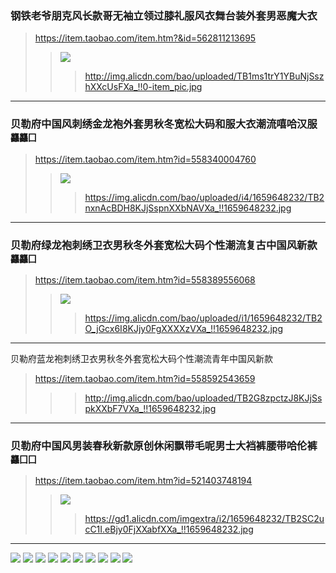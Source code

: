 ### 钢铁老爷朋克风长款哥无袖立领过膝礼服风衣舞台装外套男恶魔大衣
>https://item.taobao.com/item.htm?&id=562811213695
>>![](http://img.alicdn.com/bao/uploaded/TB1ms1trY1YBuNjSszhXXcUsFXa_!!0-item_pic.jpg_250x250.jpg)
>>>http://img.alicdn.com/bao/uploaded/TB1ms1trY1YBuNjSszhXXcUsFXa_!!0-item_pic.jpg
---
### 贝勒府中国风刺绣金龙袍外套男秋冬宽松大码和服大衣潮流嘻哈汉服`龘龘囗`
>https://item.taobao.com/item.htm?id=558340004760
>>![](https://img.alicdn.com/bao/uploaded/i4/1659648232/TB2nxnAcBDH8KJjSspnXXbNAVXa_!!1659648232.jpg_250x250.jpg)
>>>https://img.alicdn.com/bao/uploaded/i4/1659648232/TB2nxnAcBDH8KJjSspnXXbNAVXa_!!1659648232.jpg
---
### 贝勒府绿龙袍刺绣卫衣男秋冬外套宽松大码个性潮流复古中国风新款`龘龘囗`
>https://item.taobao.com/item.htm?id=558389556068
>>![](https://img.alicdn.com/bao/uploaded/i1/1659648232/TB2O_jGcx6I8KJjy0FgXXXXzVXa_!!1659648232.jpg_250x250.jpg)
>>>https://img.alicdn.com/bao/uploaded/i1/1659648232/TB2O_jGcx6I8KJjy0FgXXXXzVXa_!!1659648232.jpg
---
贝勒府蓝龙袍刺绣卫衣男秋冬外套宽松大码个性潮流青年中国风新款
>https://item.taobao.com/item.htm?id=558592543659
>>[](http://img.alicdn.com/bao/uploaded/TB2G8zpctzJ8KJjSspkXXbF7VXa_!!1659648232.jpg_250x250.jpg)
>>>http://img.alicdn.com/bao/uploaded/TB2G8zpctzJ8KJjSspkXXbF7VXa_!!1659648232.jpg
---
### 贝勒府中国风男装春秋新款原创休闲飘带毛呢男士大裆裤腰带哈伦裤`龘囗囗`
>https://item.taobao.com/item.htm?id=521403748194
>>![](https://gd1.alicdn.com/imgextra/i2/1659648232/TB2SC2ucC1I.eBjy0FjXXabfXXa_!!1659648232.jpg_250x250.jpg)
>>>https://gd1.alicdn.com/imgextra/i2/1659648232/TB2SC2ucC1I.eBjy0FjXXabfXXa_!!1659648232.jpg
---
![](https://img.alicdn.com/imgextra/i3/168551978/TB2c9BvdoOO.eBjSZFLXXcxmXXa_!!168551978.jpg)
![](https://img.alicdn.com/imgextra/i3/168551978/TB2DvFvdmiK.eBjSZFsXXbxZpXa_!!168551978.jpg)
![](https://img.alicdn.com/imgextra/i3/168551978/TB2nDpsdlyN.eBjSZFgXXXmGXXa_!!168551978.jpg)
![](https://img.alicdn.com/imgextra/i4/168551978/TB2DKthdiGO.eBjSZFpXXb3tFXa_!!168551978.jpg)
![](https://img.alicdn.com/imgextra/i1/168551978/TB2XSPXfMRkpuFjy1zeXXc.6FXa_!!168551978.jpg)
![](https://img.alicdn.com/imgextra/i2/168551978/TB2.drebolnpuFjSZFjXXXTaVXa_!!168551978.jpg)
![](https://img.alicdn.com/imgextra/i3/168551978/TB2HVngbhxmpuFjSZFNXXXrRXXa_!!168551978.jpg)
![](https://img.alicdn.com/imgextra/i4/168551978/TB2jAvebohnpuFjSZFpXXcpuXXa_!!168551978.jpg)
![](https://img.alicdn.com/imgextra/i1/168551978/TB2HiTmbiBnpuFjSZFzXXaSrpXa_!!168551978.jpg)
![](https://img.alicdn.com/imgextra/i3/168551978/TB2GSzjbm8mpuFjSZFMXXaxpVXa_!!168551978.jpg)